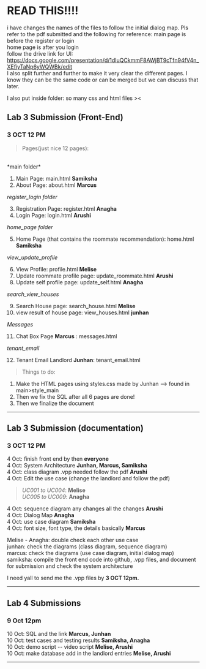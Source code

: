 # READ THIS!!!!
i have changes the names of the files to follow the initial dialog map. Pls refer to the pdf submitted and the following for reference: 
main page is before the register or login <br>
home page is after you login <br>
follow the drive link for UI: <br>
https://docs.google.com/presentation/d/1dIuQCkmmF8AWjBT9cTfn94fV4n_XEfiyTaNp6yWQWBk/edit
<br>
I also split further and further to make it very clear the different pages. I know they can be the same code or can be merged but we can discuss that later. 

I also put inside folder: so many css and html files ><


## Lab 3 Submission (Front-End)
### **3 OCT 12 PM**


> Pages(just nice 12 pages):
<br>
*main folder*

1. Main Page: main.html **Samiksha** 
2. About Page: about.html **Marcus** 


*register_login folder*

3. Registration Page: register.html **Anagha** 
4. Login Page: login.html **Arushi** 


*home_page folder*

5. Home Page (that contains the roommate recommendation): home.html **Samiksha**


*view_update_profile*

6. View Profile: profile.html **Melise** 
7. Update roommate profile page: update_roommate.html **Arushi**
8. Update self profile page: update_self.html **Anagha**

*search_view_houses*

9. Search House page: search_house.html **Melise**
10. view result of house page: view_houses.html **junhan**

*Messages*

11. Chat Box Page **Marcus** : messages.html

*tenant_email*

12. Tenant Email Landlord **Junhan**: tenant_email.html


> Things to do:
1. Make the HTML pages using styles.css made by Junhan --> found in main>style_main
2. Then we fix the SQL after all 6 pages are done!
3. Then we finalize the document


---

## Lab 3 Submission (documentation)
### **3 OCT 12 PM**

4 Oct: finish front end by then **everyone**   <br>
4 Oct: System Architecture **Junhan, Marcus, Samiksha**  <br>
4 Oct: class diagram .vpp needed follow the pdf **Arushi**  <br>
4 Oct: Edit the use case (change the landlord and follow the pdf)  <br>

   >*UC001 to UC004*: **Melise**  <br>
   >*UC005 to UC009*: **Anagha**  <br>

4 Oct: sequence diagram any changes all the changes  **Arushi**  <br>
4 Oct: Dialog Map **Anagha**  <br>
4 Oct: use case diagram **Samiksha**  <br>
4 Oct: font size, font type, the details basically **Marcus**   <br>

Melise - Anagha: double check each other use case <br>
junhan: check the diagrams (class diagram, sequence diagram) <br>
marcus: check the diagrams (use case diagram, initial dialog map) <br>
samiksha: compile the front end code into github, .vpp files, and document for submission and check the system architecture <br>


I need yall to send me the .vpp files by **3 OCT 12pm.** <br>

----


## Lab 4 Submissions 
### **9 Oct 12pm** 
10 Oct: SQL and the link **Marcus, Junhan**  <br>
10 Oct: test cases and testing results **Samiksha, Anagha**  <br>
10 Oct: demo script -- video script **Melise, Arushi**  <br>
10 Oct: make database add in the landlord entries **Melise, Arushi**  <br>

---







